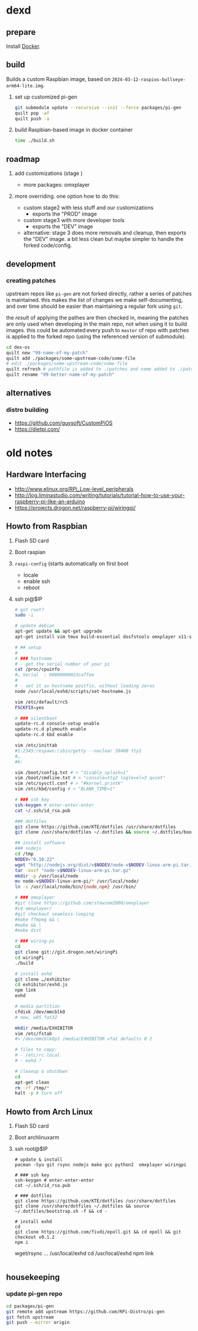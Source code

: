 # dexd

## prepare

Install [Docker](https://www.docker.com).

## build

Builds a custom Raspbian image, based on `2024-03-12-raspios-bullseye-arm64-lite.img`.

1. set up customized pi-gen

   ```sh
   git submodule update --recursive --init --force packages/pi-gen
   quilt pop -af
   quilt push -a
   ```

1. build Raspbian-based image in docker container

   ```sh
   time ./build.sh
   ```

## roadmap

1. add customizations (stage )

   - more packages: omxplayer

2. more overriding. one option how to do this:
   - custom stage2 with less stuff and our customizations
     - exports the "PROD" image
   - custom stage3 with more developer tools
     - exports the "DEV" image
   - alternative: stage 3 does more removals and cleanup, then exports the "DEV" image. a bit less clean but maybe simpler to handle the forked code/config.

## development

### creating patches

upstream repos like `pi-gen` are not forked directly,
rather a series of patches is maintained.
this makes the list of changes we make self-documenting,
and over time should be easier than maintaining a regular fork using `git`.

the *result* of applying the pathes are then checked in,
meaning the patches are only used when developing in the main repo,
not when using it to build images.
this could be automated:every push to `master` of repo with patches
is applied to the forked repo (using the referenced version of submodule).

```sh
cd dex-os
quilt new "99-name-of-my-patch"
quilt add ./packages/some-upstream-code/some-file
# edit ./packages/some-upstream-code/some-file
quilt refresh # pathfile is added to ./patches and name added to ./patches/series 
quilt rename "99-better-name-of-my-patch"
```

## alternatives

### distro building

- <https://github.com/guysoft/CustomPiOS>
- <https://dietpi.com/>

# old notes

## Hardware Interfacing

- <http://www.elinux.org/RPi_Low-level_peripherals>
- <http://log.liminastudio.com/writing/tutorials/tutorial-how-to-use-your-raspberry-pi-like-an-arduino>
- <https://projects.drogon.net/raspberry-pi/wiringpi/>

## Howto from Raspbian

1. Flash SD card
2. Boot raspian
3. `raspi-config` (starts automatically on first boot
    - locale
    - enable ssh
    - reboot
4. ssh pi@\$IP

    ```sh
    # got root?
    sudo -i

    # update debian
    apt-get update && apt-get upgrade
    apt-get install vim tmux build-essential dosfstools omxplayer x11-server-utils

    # ## setup
    #
    # ### hostname
    # - get the serial number of your pi
    cat /proc/cpuinfo
    #… Serial  : 00000000023caffee
    #
    # - set it as hostname postfix, without leading zeros
    node /usr/local/exhd/scripts/set-hostname.js

    vim /etc/default/rcS
    FSCKFIX=yes

    # ### silentboot
    update-rc.d console-setup enable
    update-rc.d plymouth enable
    update-rc.d kbd enable

    vim /etc/inittab
    #1:2345:respawn:/sbin/getty --noclear 38400 tty1
    #…
    #6:

    vim /boot/config.txt # > "disable_splash=1"
    vim /boot/cmdline.txt # > "console=tty2 loglevel=3 quiet"
    vim /etc/sysctl.conf # > "#kernel.printk"
    vim /etc/kbd/config # > "BLANK_TIME=1"

    # ### ssh key
    ssh-keygen # enter-enter-enter
    cat ~/.ssh/id_rsa.pub

    ### dotfiles
    git clone https://github.com/KTE/dotfiles /usr/share/dotfiles
    git clone /usr/share/dotfiles ~/.dotfiles && source ~/.dotfiles/bootstrap.sh -f && cd -

    ## install software
    ### nodejs
    cd /tmp
    NODEV="0.10.22"
    wget "http://nodejs.org/dist/v$NODEV/node-v$NODEV-linux-arm-pi.tar.gz"
    tar -xvzf "node-v$NODEV-linux-arm-pi.tar.gz"
    mkdir -p /usr/local/node
    mv node-v$NODEV-linux-arm-pi/* /usr/local/node/
    ln -s /usr/local/node/bin/{node,npm} /usr/bin/

    # ### omxplayer
    #git clone https://github.com/stewiem2000/omxplayer
    #cd omxplayer/
    #git checkout seamless-looping
    #make ffmpeg && \
    #make && \
    #make dist

    # ### wiring-pi
    cd
    git clone git://git.drogon.net/wiringPi
    cd wiringPi
    ./build

    # install exhd
    git clone …/exhibitor
    cd exhibitor/exhd.js
    npm link
    exhd

    # media partition
    cfdisk /dev/mmcblk0
    # new, w95 fat32

    mkdir /media/EXHIBITOR
    vim /etc/fstab
    #> /dev/mmcblk0p3 /media/EXHIBITOR vfat defaults 0 2

    # files to copy:
    # - /etc/rc.local
    # - exhd ?

    # cleanup & shutdown
    cd
    apt-get clean
    rm -rf /tmp/*
    halt -p # turn off
    ```

## Howto from Arch Linux

1. Flash SD card
2. Boot archlinuxarm
3. ssh root@\$IP

    ```shell
    # update & install
    pacman -Syu git rsync nodejs make gcc python2  omxplayer wiringpi

    # ### ssh key
    ssh-keygen # enter-enter-enter
    cat ~/.ssh/id_rsa.pub

    # ### dotfiles
    git clone https://github.com/KTE/dotfiles /usr/share/dotfiles
    git clone /usr/share/dotfiles ~/.dotfiles && source ~/.dotfiles/bootstrap.sh -f && cd -

    # install exhd
    cd
    git clone https://github.com/fivdi/epoll.git && cd epoll && git checkout v0.1.2
    npm i
    ```

    wget/rsync … /usr/local/exhd
    cd /usr/local/exhd
    npm link
    ```

## housekeeping

### update pi-gen repo

```sh
cd packages/pi-gen
git remote add upstream https://github.com/RPi-Distro/pi-gen
git fetch upstream
git push --mirror origin
```
